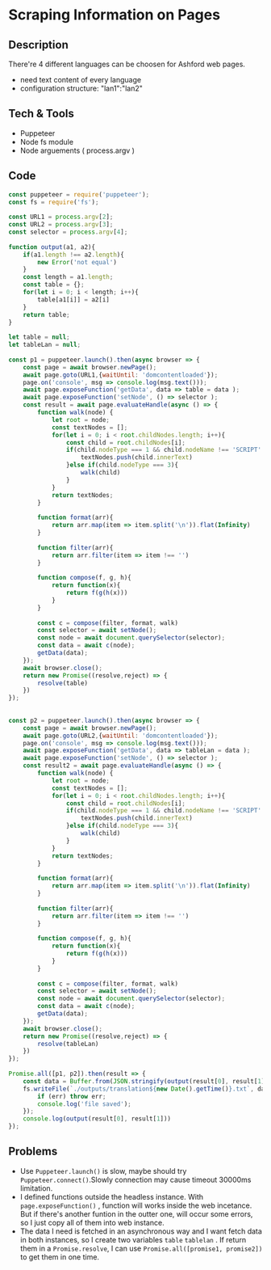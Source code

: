 # Scraping Information on Pages

## Description
There're 4 different languages can be choosen for Ashford web pages. 
- need text content of every language
- configuration structure: "lan1":"lan2"

## Tech & Tools
- Puppeteer
- Node fs module
- Node arguements ( process.argv )

## Code
```javascript
const puppeteer = require('puppeteer');  
const fs = require('fs');  
  
const URL1 = process.argv[2];  
const URL2 = process.argv[3];  
const selector = process.argv[4];  
  
function output(a1, a2){  
    if(a1.length !== a2.length){  
        new Error('not equal')  
    }  
    const length = a1.length;  
    const table = {};  
    for(let i = 0; i < length; i++){  
        table[a1[i]] = a2[i]  
    }  
    return table;  
}  
  
let table = null;  
let tableLan = null;  
  
const p1 = puppeteer.launch().then(async browser => {  
    const page = await browser.newPage();  
    await page.goto(URL1,{waitUntil: 'domcontentloaded'});  
    page.on('console', msg => console.log(msg.text()));  
    await page.exposeFunction('getData', data => table = data );  
    await page.exposeFunction('setNode', () => selector );  
    const result = await page.evaluateHandle(async () => {  
        function walk(node) {  
            let root = node;  
            const textNodes = [];  
            for(let i = 0; i < root.childNodes.length; i++){  
                const child = root.childNodes[i];  
                if(child.nodeType === 1 && child.nodeName !== 'SCRIPT' && child.nodeName !== 'STYLE' && child.nodeName !== 'NOSCRIPT'){  
                    textNodes.push(child.innerText)  
                }else if(child.nodeType === 3){  
                    walk(child)  
                }  
            }  
            return textNodes;  
        }  
  
        function format(arr){  
            return arr.map(item => item.split('\n')).flat(Infinity)  
        }  
  
        function filter(arr){  
            return arr.filter(item => item !== '')  
        }  
  
        function compose(f, g, h){  
            return function(x){  
                return f(g(h(x)))  
            }  
        }  
  
        const c = compose(filter, format, walk)  
        const selector = await setNode();  
        const node = await document.querySelector(selector);  
        const data = await c(node);  
        getData(data);  
    });  
    await browser.close();  
    return new Promise((resolve,reject) => {  
        resolve(table)  
    })  
});  
  
  
const p2 = puppeteer.launch().then(async browser => {  
    const page = await browser.newPage();  
    await page.goto(URL2,{waitUntil: 'domcontentloaded'});  
    page.on('console', msg => console.log(msg.text()));  
    await page.exposeFunction('getData', data => tableLan = data );  
    await page.exposeFunction('setNode', () => selector );  
    const result2 = await page.evaluateHandle(async () => {  
        function walk(node) {  
            let root = node;  
            const textNodes = [];  
            for(let i = 0; i < root.childNodes.length; i++){  
                const child = root.childNodes[i];  
                if(child.nodeType === 1 && child.nodeName !== 'SCRIPT' && child.nodeName !== 'STYLE' && child.nodeName !== 'NOSCRIPT'){  
                    textNodes.push(child.innerText)  
                }else if(child.nodeType === 3){  
                    walk(child)  
                }  
            }  
            return textNodes;  
        }  
  
        function format(arr){  
            return arr.map(item => item.split('\n')).flat(Infinity)  
        }  
  
        function filter(arr){  
            return arr.filter(item => item !== '')  
        }  
  
        function compose(f, g, h){  
            return function(x){  
                return f(g(h(x)))  
            }  
        }  
  
        const c = compose(filter, format, walk)  
        const selector = await setNode();  
        const node = await document.querySelector(selector);  
        const data = await c(node);  
        getData(data);  
    });  
    await browser.close();  
    return new Promise((resolve,reject) => {  
        resolve(tableLan)  
    })  
});  
  
Promise.all([p1, p2]).then(result => {  
    const data = Buffer.from(JSON.stringify(output(result[0], result[1])));  
    fs.writeFile(`./outputs/translation${new Date().getTime()}.txt`, data, (err) => {  
        if (err) throw err;  
        console.log('file saved');  
    });  
    console.log(output(result[0], result[1]))  
});
```

## Problems

- Use `Puppeteer.launch()` is slow, maybe should try `Puppeteer.connect()`.Slowly connection may cause timeout 30000ms limitation.
- I defined functions outside the headless instance. With `page.exposeFunction()` , function will works inside the web incetance. But if there's another funtion in the outter one, will occur some errors, so I just copy all of them into web instance.
- The data I need is fetched in an asynchronous way and I want fetch data in both instances, so I create two variables `table` `tablelan` .  If return them in a `Promise.resolve`, I can use `Promise.all([promise1, promise2])` to get them in one time.
